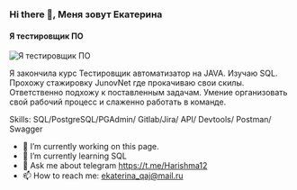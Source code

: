 ### Hi there 👋, Меня зовут Екатерина
#### Я тестировщик ПО
![Я тестировщик ПО](https://arturssmirnovs.github.io/github-profile-readme-generator/images/banner.png)

Я закончила курс Тестировщик  автоматизатор на JAVA. Изучаю SQL. Прохожу стажировку JunovNet  где прокачиваю свои скилы. Ответственно подхожу к поставленным задачам. Умение организовать свой рабочий процесс и слаженно работать в команде.



Skills: SQL/PostgreSQL/PGAdmin/ Gitlab/Jira/ API/ Devtools/ Postman/ Swagger

- 🔭 I’m currently working on this page. 
- 🌱 I’m currently learning SQL 
- 💬 Ask me about telegram https://t.me/Harishma12 
- 📫 How to reach me:  ekaterina_qaj@mail.ru 





                  
                   
     
